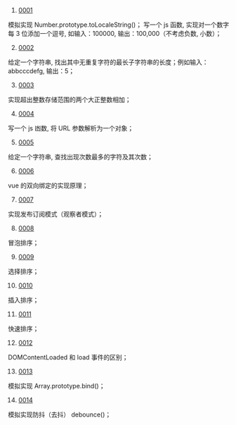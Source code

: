 1. [0001](./0001/README.md)

模拟实现 Number.prototype.toLocaleString()；
写一个 js 函数, 实现对一个数字每 3 位添加一个逗号, 如输入：100000, 输出：100,000（不考虑负数, 小数）；

2. [0002](./0002/README.md)

给定一个字符串, 找出其中无重复字符的最长子字符串的长度；例如输入：abbcccdefg, 输出：5；

3. [0003](./0003/README.md)

实现超出整数存储范围的两个大正整数相加；

4. [0004](./0004/README.md)

写一个 js 凼数, 将 URL 参数解析为一个对象；

5. [0005](./0005/README.md)

给定一个字符串, 查找出现次数最多的字符及其次数；

6. [0006](./0006/README.md)

vue 的双向绑定的实现原理；

7. [0007](./0007/README.md)

实现发布订阅模式（观察者模式）；

8. [0008](./0008/README.md)

冒泡排序；

9. [0009](./0009/README.md)

选择排序；

10. [0010](./0010/README.md)

插入排序；

11. [0011](./0011/README.md)

快速排序；

12. [0012](./0012/README.md)

DOMContentLoaded 和 load 事件的区别；

13. [0013](./0013/README.md)

模拟实现 Array.prototype.bind()；

14. [0014](./0014/README.md)

模拟实现防抖（去抖） debounce()；
